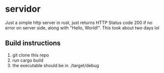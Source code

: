 # servidor
Just a simple http server in rust, just returns HTTP Status code 200 if no error on server side, along with "Hello, World!".
This took about two days lol
## Build instructions
1. git clone this repo
2. run cargo build
3. the executable should be in ./target/debug
